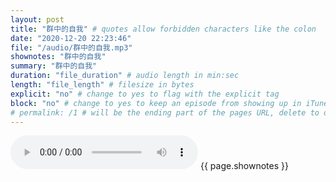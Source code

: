 ```yaml
---
layout: post
title: "群中的自我" # quotes allow forbidden characters like the colon
date: "2020-12-20 22:23:46"
file: "/audio/群中的自我.mp3"
shownotes: "群中的自我"
summary: "群中的自我"
duration: "file_duration" # audio length in min:sec
length: "file_length" # filesize in bytes
explicit: "no" # change to yes to flag with the explicit tag
block: "no" # change to yes to keep an episode from showing up in iTunes
# permalink: /1 # will be the ending part of the pages URL, delete to default to the title
---
```


<audio controls>
<source src="{{site.url}}{{site.baseurl}}{{ page.file }}" type="audio/x-mp3">
Your browser does not support the audio element.
</audio>
{{ page.shownotes }}
